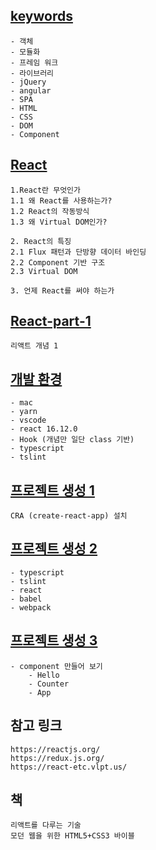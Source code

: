 ## [keywords](Keywords.md)
```
- 객체
- 모듈화
- 프레임 워크
- 라이브러리
- jQuery
- angular
- SPA
- HTML
- CSS
- DOM
- Component
```

## [React](React.md)
```
1.React란 무엇인가
1.1 왜 React를 사용하는가?
1.2 React의 작동방식
1.3 왜 Virtual DOM인가?

2. React의 특징
2.1 Flux 패턴과 단방향 데이터 바인딩
2.2 Component 기반 구조
2.3 Virtual DOM

3. 언제 React를 써야 하는가
```
## [React-part-1](react-part-1.md)
```
리액트 개념 1
```

## [개발 환경](DevEnv.md)
```
- mac
- yarn
- vscode
- react 16.12.0
- Hook (개념만 일단 class 기반)
- typescript
- tslint
```

## [프로젝트 생성 1](Install.md)
```
CRA (create-react-app) 설치
```

## [프로젝트 생성 2](Package.md)
```
- typescript
- tslint
- react
- babel
- webpack
```

## [프로젝트 생성 3](Content.md)
```
- component 만들어 보기
    - Hello
    - Counter
    - App
```

## 참고 링크
```
https://reactjs.org/
https://redux.js.org/
https://react-etc.vlpt.us/
```

## 책
```
리액트를 다루는 기술
모던 웹을 위한 HTML5+CSS3 바이블
```
